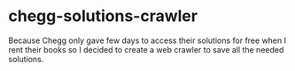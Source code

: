 # chegg-solutions-crawler
Because Chegg only gave few days to access their solutions for free when I rent their books so I decided to create a web crawler to save all the needed solutions.
